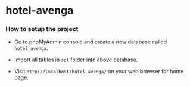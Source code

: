 # hotel-avenga

### How to setup the project

- Go to phpMyAdmin console and create a new database called `hotel_avenga`.

- Import all tables in `sql` folder into above database.

- Visit `http://localhost/hotel-avenga/` on your web browser for home page.

